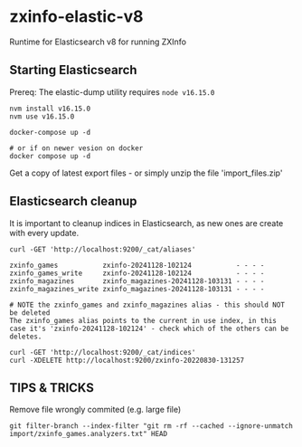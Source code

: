 # zxinfo-elastic-v8
Runtime for Elasticsearch v8 for running ZXInfo

## Starting Elasticsearch

Prereq: The elastic-dump utility requires `node v16.15.0`
```
nvm install v16.15.0
nvm use v16.15.0
```

````
docker-compose up -d

# or if on newer vesion on docker
docker compose up -d
````

Get a copy of latest export files - or simply unzip the file 'import_files.zip'

## Elasticsearch cleanup
It is important to cleanup indices in Elasticsearch, as new ones are create with every update.

```
curl -GET 'http://localhost:9200/_cat/aliases'

zxinfo_games           zxinfo-20241128-102124           - - - -
zxinfo_games_write     zxinfo-20241128-102124           - - - -
zxinfo_magazines       zxinfo_magazines-20241128-103131 - - - -
zxinfo_magazines_write zxinfo_magazines-20241128-103131 - - - -

# NOTE the zxinfo_games and zxinfo_magazines alias - this should NOT be deleted
The zxinfo_games alias points to the current in use index, in this case it's 'zxinfo-20241128-102124' - check which of the others can be deletes.

curl -GET 'http://localhost:9200/_cat/indices'
curl -XDELETE http://localhost:9200/zxinfo-20220830-131257
```

## TIPS & TRICKS
Remove file wrongly commited (e.g. large file)

```
git filter-branch --index-filter "git rm -rf --cached --ignore-unmatch import/zxinfo_games.analyzers.txt" HEAD
```